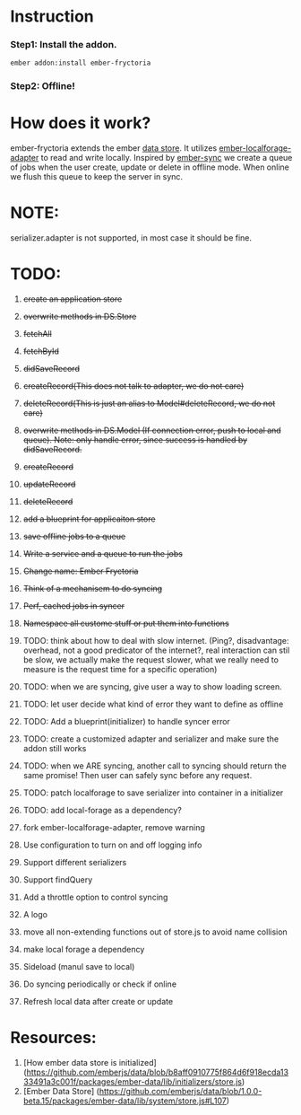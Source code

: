 # Instruction
### Step1: Install the addon.
```bash
ember addon:install ember-fryctoria
```
### Step2: Offline!


# How does it work?
ember-fryctoria extends the ember [data store](http://emberjs.com/api/data/classes/DS.Store.html).
It utilizes [ember-localforage-adapter](https://github.com/genkgo/ember-localforage-adapter/) to read and write locally.
Inspired by [ember-sync](https://github.com/kurko/ember-sync) we create a queue of jobs when the user create, update or delete in offline mode. When online we flush this queue to keep the server in sync.

# NOTE:
serializer.adapter is not supported, in most case it should be fine.

# TODO:
1. <del>create an application store</del>
1. <del>overwrite methods in DS.Store</del>
  1. <del>fetchAll</del>
  1. <del>fetchById</del>
  1. <del>didSaveRecord</del>
  1. <del>createRecord(This does not talk to adapter, we do not care)</del>
  1. <del>deleteRecord(This is just an alias to Model#deleteRecord, we do not care)</del>
1. <del>overwrite methods in DS.Model (If connection error, push to local and queue).
Note: only handle error, since success is handled by didSaveRecord.</del>
  1. <del>createRecord</del>
  1. <del>updateRecord</del>
  1. <del>deleteRecord</del>
1. <del>add a blueprint for applicaiton store</del>
1. <del>save offline jobs to a queue</del>
1. <del>Write a service and a queue to run the jobs</del>
1. <del>Change name: Ember Fryctoria</del>
1. <del>Think of a mechanisem to do syncing</del>
1. <del>Perf, cached jobs in syncer</del>
1. <del>Namespace all custome stuff or put them into functions</del>

1. TODO: think about how to deal with slow internet.
   (Ping?, disadvantage: overhead, not a good predicator of the internet?,
   real interaction can stil be slow, we actually make the request slower, what
   we really need to measure is the request time for a specific operation)
1. TODO: when we are syncing, give user a way to show loading screen.
1. TODO: let user decide what kind of error they want to define as offline

1. TODO: Add a blueprint(initializer) to handle syncer error
1. TODO: create a customized adapter and serializer and make sure the addon still works
1. TODO: when we ARE syncing, another call to syncing should return the same
   promise! Then user can safely sync before any request.

1. TODO: patch localforage to save serializer into container in a initializer
1. TODO: add local-forage as a dependency?
1. fork ember-localforage-adapter, remove warning
1. Use configuration to turn on and off logging info
1. Support different serializers
1. Support findQuery
1. Add a throttle option to control syncing
1. A logo
1. move all non-extending functions out of store.js to avoid name collision
1. make local forage a dependency
1. Sideload (manul save to local)
1. Do syncing periodically or check if online
1. Refresh local data after create or update

# Resources:
1. [How ember data store is initialized] (https://github.com/emberjs/data/blob/b8aff0910775f864d6f918ecda1333491a3c001f/packages/ember-data/lib/initializers/store.js)
2. [Ember Data Store] (https://github.com/emberjs/data/blob/1.0.0-beta.15/packages/ember-data/lib/system/store.js#L107)
